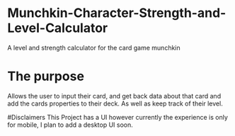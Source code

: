 # Munchkin-Character-Strength-and-Level-Calculator
A level and strength calculator for the card game munchkin

# The purpose

Allows the user to input their card, and get back data about that card and add the cards properties to their deck.
As well as keep track of their level.

#Disclaimers
This Project has a UI however currently the experience is only for mobile, I plan to add a desktop UI soon.
